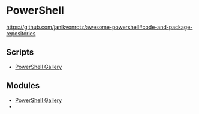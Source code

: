 # PowerShell

<https://github.com/janikvonrotz/awesome-powershell#code-and-package-repositories>

## Scripts

- [PowerShell Gallery](https://www.powershellgallery.com/)

## Modules

- [PowerShell Gallery](https://www.powershellgallery.com/)
-
